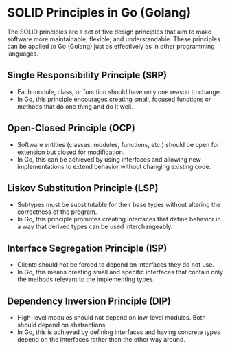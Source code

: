 # SOLID Principles in Go (Golang)

The SOLID principles are a set of five design principles that aim to make software more maintainable, flexible, and understandable. These principles can be applied to Go (Golang) just as effectively as in other programming languages.

## Single Responsibility Principle (SRP)
- Each module, class, or function should have only one reason to change.
- In Go, this principle encourages creating small, focused functions or methods that do one thing and do it well.

## Open-Closed Principle (OCP)
- Software entities (classes, modules, functions, etc.) should be open for extension but closed for modification.
- In Go, this can be achieved by using interfaces and allowing new implementations to extend behavior without changing existing code.

## Liskov Substitution Principle (LSP)
- Subtypes must be substitutable for their base types without altering the correctness of the program.
- In Go, this principle promotes creating interfaces that define behavior in a way that derived types can be used interchangeably.

## Interface Segregation Principle (ISP)
- Clients should not be forced to depend on interfaces they do not use.
- In Go, this means creating small and specific interfaces that contain only the methods relevant to the implementing types.

## Dependency Inversion Principle (DIP)
- High-level modules should not depend on low-level modules. Both should depend on abstractions.
- In Go, this is achieved by defining interfaces and having concrete types depend on the interfaces rather than the other way around.
